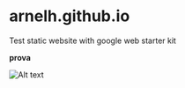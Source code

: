 # arnelh.github.io
Test static website with google web starter kit


**prova**

![Alt text](/apple-touch-icon-precomposed.jpg)